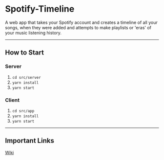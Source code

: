 # Spotify-Timeline

A web app that takes your Spotify account and creates a timeline of all your songs, when they were added and attempts to make playlists or 'eras' of your music listening history.

---

## How to Start

### Server

1. `cd src/server`
1. `yarn install`
1. `yarn start`

### Client

1. `cd src/app`
1. `yarn install`
1. `yarn start`

---

## Important Links

[Wiki](https://github.com/dillondrenzek/Spotify-Timeline/wiki)
